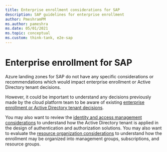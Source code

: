 ```yaml
---
title: Enterprise enrollment considerations for SAP
description: SAP guidelines for enterprise enrollment
author: PmeshramPM
ms.author: pameshra
ms.date: 05/01/2021
ms.topic: conceptual
ms.custom: think-tank, e2e-sap
---
```


<!-- docutune:casing "Azure Fence Agent" -->
<!-- docutune:ignore DB -->

# Enterprise enrollment for SAP

Azure landing zones for SAP do not have any specific considerations or recommendations which would impact enterprise enrollment or Active Directory tenant decisions.

However, it could be important to understand any decisions previously made by the cloud platform team to be aware of existing [enterprise enrollment or Active Directory tenant decisions](../../ready/landing-zone/design-area/azure-billing-ad-tenant.md).

You may also want to review the [identity and access management considerations](./eslz-identity-and-access-management.md) to understand how the Active Directory tenant is applied in the design of authentication and authorization solutions. You may also want to evaluate the [resource organization considerations](./eslz-resource-organization.md) to understand how the enrollment may be organized into management groups, subscriptions, and resource groups.
